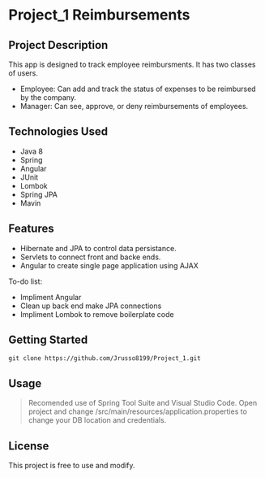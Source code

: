 # Project_1 Reimbursements

## Project Description

This app is designed to track employee reimbursments. It has two classes of users.
* Employee: Can add and track the status of expenses to be reimbursed by the company.
* Manager:  Can see, approve, or deny reimbursements of employees.

## Technologies Used

* Java 8
* Spring
* Angular
* JUnit
* Lombok
* Spring JPA
* Mavin

## Features

* Hibernate and JPA to control data persistance.
* Servlets to connect front and backe ends.
* Angular to create single page application using AJAX

To-do list:
* Impliment Angular
* Clean up back end make JPA connections
* Impliment Lombok to remove boilerplate code

## Getting Started

````
git clone https://github.com/Jrusso8199/Project_1.git

````

## Usage

> Recomended use of Spring Tool Suite and Visual Studio Code.
> Open project and change /src/main/resources/application.properties to change your DB location and credentials.


## License

This project is free to use and modify.
